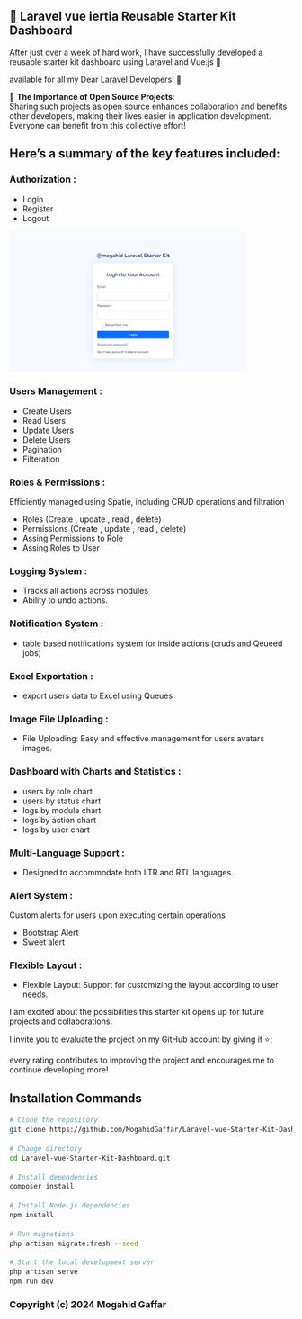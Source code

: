 
## 🚀 Laravel vue iertia Reusable Starter Kit Dashboard

After just over a week of hard work, I have successfully developed a reusable starter kit dashboard using Laravel and Vue.js 🎉

available for all my Dear Laravel Developers!  🌟 

🌟 **The Importance of Open Source Projects**:  
Sharing such projects as open source enhances collaboration and benefits other developers, making their lives easier in application development. 
Everyone can benefit from this collective effort!

## Here’s a summary of the key features included:
### Authorization :

- Login
- Register
- Logout

<img src="https://github.com/MogahidGaffar/Laravel-vue-Starter-Kit-Dashboard/blob/main/public/screenshots/login.PNG" height="250" widht="400">

### Users Management  :
- Create Users
- Read Users
- Update Users
- Delete Users
- Pagination
- Filteration

### Roles & Permissions  :
Efficiently managed using Spatie, including CRUD operations and filtration
- Roles (Create , update , read , delete)
- Permissions (Create , update , read , delete)
- Assing Permissions to Role
- Assing Roles to User

###  Logging System :
- Tracks all actions across modules 
- Ability to undo actions.


###  Notification System :
-  table based notifications system for inside actions (cruds and Qeueed jobs)


### Excel Exportation  :
- export users data to Excel using Queues

### Image File Uploading  :
 - File Uploading: Easy and effective management for users avatars images.



 
### Dashboard with Charts and Statistics :
- users by role chart
- users by status chart
- logs by module chart 
- logs by action chart
- logs by user chart


### Multi-Language Support  :
- Designed to accommodate both LTR and RTL languages.

### Alert System  :
 Custom alerts for users upon executing certain operations
- Bootstrap Alert
- Sweet alert

### Flexible Layout  :

- Flexible Layout: Support for customizing the layout according to user needs.




I am excited about the possibilities this starter kit opens up for future projects and collaborations. 

I invite you to evaluate the project on my GitHub account by giving it ⭐️; 

every rating contributes to improving the project and encourages me to continue developing more!

## Installation Commands

```bash
# Clone the repository
git clone https://github.com/MogahidGaffar/Laravel-vue-Starter-Kit-Dashboard.git

# Change directory
cd Laravel-vue-Starter-Kit-Dashboard.git

# Install dependencies
composer install

# Install Node.js dependencies
npm install

# Run migrations
php artisan migrate:fresh --seed

# Start the local development server
php artisan serve
npm run dev
```

### Copyright (c) 2024 Mogahid Gaffar


